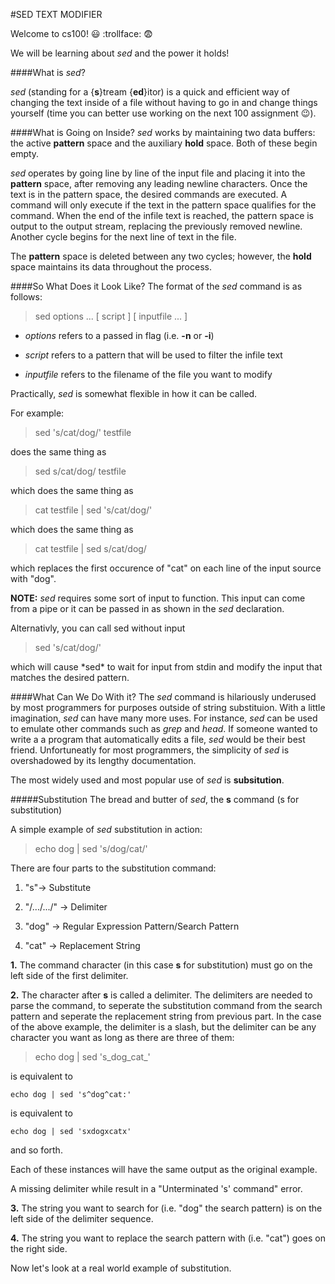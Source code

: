 #SED TEXT MODIFIER

Welcome to cs100! :smiley: :trollface: :fearful:

We will be learning about *sed* and the power it holds!

####What is *sed*?

*sed* (standing for a {**s**}tream {**ed**}itor) is a quick and efficient way of changing the text inside of a file without having to go in and change things yourself (time you can better use working on the next 100  assignment :wink:).

####What is Going on Inside?
*sed* works by maintaining two data buffers: the active **pattern**
space and the auxiliary **hold** space. Both of these begin empty.

*sed* operates by going line by line of the input file and placing it into 
the **pattern** space, after removing any leading newline characters. 
Once the text is in the pattern space, the desired commands are executed.
A command will only execute if the text in the pattern space qualifies for
the command. When the end of the infile text is reached, the pattern space
is output to the output stream, replacing the previously removed newline.
Another cycle begins for the next line of text in the file.

The **pattern** space is deleted between any two cycles; however, the 
**hold** space maintains its data throughout the process.

####So What Does it Look Like?
The format of the *sed* command is as follows:
<blockquote>
sed options ... [ script ] [ inputfile ... ]
</blockquote>

* *options* refers to a passed in flag (i.e. **-n** or **-i**)

* *script* refers to a pattern that will be used to filter the infile text

* *inputfile* refers to the filename of the file you want to modify

Practically, *sed* is somewhat flexible in how it can be called.

For example: 
<blockquote>
sed 's/cat/dog/' testfile
</blockquote> 

does the same thing as 
<blockquote>
sed s/cat/dog/ testfile
</blockquote>

which does the same thing as
<blockquote>
cat testfile | sed 's/cat/dog/'
</blockquote>

which does the same thing as 
<blockquote>
cat testfile | sed s/cat/dog/
</blockquote>

which replaces the first occurence of "cat" on each line of the input source with "dog".

**NOTE:** *sed* requires some sort of input to function. This input can come from a pipe or 
it can be passed in as shown in the *sed* declaration. 

Alternativly, you can call sed without input
<blockquote>
sed 's/cat/dog/'
</blockquote>
which will cause *sed* to wait for input from stdin and modify the input that matches the
desired pattern.




####What Can We Do With it?
The *sed* command is hilariously underused by most programmers for purposes outside of string 
substituion. With a little imagination, *sed* can have many more uses. For instance, *sed* can 
be used to emulate other commands such as *grep* and *head*. If someone wanted to write a 
a program that automatically edits a file, *sed* would be their best friend. Unfortuneatly for most
programmers, the simplicity of *sed* is overshadowed by its lengthy documentation.

The most widely used and most popular use of *sed* is **subsitution**.

#####Substitution
The bread and butter of *sed*, the **s** command (s for substitution) 

A simple example of *sed* substitution in action: 

<blockquote>
echo dog | sed 's/dog/cat/'
</blockquote>

There are four parts to the substitution command:

1. "s"-> Substitute

2. "/.../.../" -> Delimiter

3. "dog" -> Regular Expression Pattern/Search Pattern

4. "cat" -> Replacement String

**1.** The command character (in this case **s** for substitution) must go on the left side of the first
delimiter.

**2.** The character after **s** is called a delimiter. The delimiters are needed to parse the
command, to seperate the substitution command from the search pattern and seperate the replacement string from
previous part. In the case of the above example, the delimiter is a slash, but the delimiter can 
be any character you want as long as there are three of them:

<blockquote>
echo dog | sed 's_dog_cat_'    
</blockquote>

is equivalent to

```
echo dog | sed 's^dog^cat:'
```

is equivalent to

```
echo dog | sed 'sxdogxcatx'
```

and so forth.

Each of these instances will have the same output as the original example.

A missing delimiter while result in a "Unterminated 's' command" error.

**3.** The string you want to search for (i.e. "dog" the search pattern) is on the left side of the delimiter sequence. 

**4.** The string you want to replace the search pattern with (i.e. "cat") goes on the right side.

Now let&#39;s look at a real world example of substitution. 
